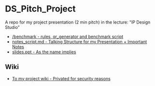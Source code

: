 # DS_Pitch_Project
A repo for my project presentation (2 min pitch) in the lecture: "IP Design Studio"

- [/benchmark - rules, qr_generator and benchmark script](https://github.com/Secreez/DS_Pitch_Project/tree/main/benchmark)
- [notes_script.md - Talking Structure for my Presentation + Important Notes](https://github.com/Secreez/DS_Pitch_Project/blob/main/notes_script.md)
- [slides.ppt - As the name implies](https://github.com/Secreez/DS_Pitch_Project/edit/main/README.md)

## Wiki
- [To my project wiki - Privated for security reasons](https://git.sbg.ac.at/s1083501/ds_elixhauser/-/wikis/home)
